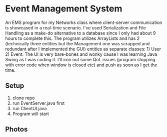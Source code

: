 # Event Management System
An EMS program for my Networks class where client-server communication is showcased in a real-time scenario. I've used Serialization and File Handling as a make-do alternative to a database since I only had about 9 hours to complete this. The program utilizes ArrayLists and has 2 (technically three entities but the Management one was scrapped and redundant after I implemented the GUI) entities as separate classes: 1) User 2) Event. The UI is very bare-bones and wonky cause I was learning Java Swing as I was coding it. I'll iron out some QoL issues (program stopping with error code when window is closed etc) and push as soon as I get the time.

## Setup
1) clone repo
2) run EventServer.java first
3) run ClientUI.java
4) Program will start

## Photos
